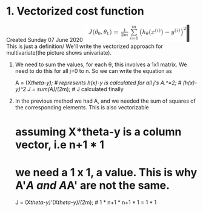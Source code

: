 # 1. Vectorized cost function
Created Sunday 07 June 2020
![](./1._Vectorized_cost_function/pasted_image.png) This is just a definition/
We'll write the vectorized approach for multivariate(the picture shows univariate).

1. We need to sum the values, for each θ, this involves a 1x1 matrix. We need to do this for all j=0 to n. So we can write the equation as

	A = (X*theta-y); # represents h(x)-y is calculated for all j's
	A.^=2; # (h(x)-y)^2 
	J = sum(A)/(2*m);	# J calculated finally



2. In the previous method we had A, and we needed the sum of squares of the corresponding elements. This is also vectorizable

	# assuming X*theta-y is a column vector, i.e n+1 * 1
	# we need a 1 x 1, a value. This is why A'*A and A*A' are not the same.
	J = (X*theta-y)'*(X*theta-y)/(2*m); # 1 * n+1 * n+1 * 1 = 1 * 1


